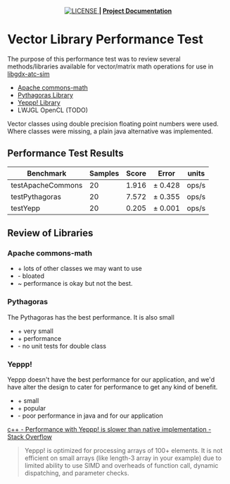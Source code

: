 <p align = "center">
    <a href="https://github.com/kellpossible/java-vector-math-performance-test/blob/master/LICENSE.txt">
         <img src="https://img.shields.io/badge/License-MIT-yellow.svg" alt="LICENSE">
    </a>
    <strong>| <a href="https://kellpossible.github.io/libgdx-atc-sim/VectorLibraryPerformanceTest/VectorLibraryPerformanceTest.html">Project Documentation</a></strong>
</p>


# Vector Library Performance Test
The purpose of this performance test was to review several methods/libraries
available for vector/matrix math operations for use in
[libgdx-atc-sim](https://github.com/kellpossible/libgdx-atc-sim)

+ [Apache commons-math](https://commons.apache.org/proper/commons-math/apidocs/org/apache/commons/math3/geometry/euclidean/threed/Vector3D.html)
+ [Pythagoras Library](https://github.com/samskivert/pythagoras)
+ [Yeppp! Library](http://www.yeppp.info/)
+ LWJGL OpenCL (TODO)

Vector classes using double precision floating point numbers were used. Where
classes were missing, a plain java alternative was implemented.

## Performance Test Results


|     Benchmark     | Samples | Score |  Error  | units |
|-------------------|---------|-------|---------|-------|
| testApacheCommons |      20 | 1.916 | ± 0.428 | ops/s |
| testPythagoras    |      20 | 7.572 | ± 0.355 | ops/s |
| testYepp          |      20 | 0.205 | ± 0.001 | ops/s |


## Review of Libraries
### Apache commons-math

+ \+ lots of other classes we may want to use
+ \- bloated
+ \~ performance is okay but not the best.

### Pythagoras
The Pythagoras has the best performance. It is also small

+ \+ very small
+ \+ performance
+ \- no unit tests for double class

### Yeppp!
Yeppp doesn't have the best performance for our application, and we'd have alter
the design to cater for performance to get any kind of benefit.

+ \+ small
+ \+ popular
+ \- poor performance in java and for our application


[c++ - Performance with Yeppp! is slower than native implementation - Stack Overflow](http://stackoverflow.com/questions/26504111/performance-with-yeppp-is-slower-than-native-implementation)
> Yeppp! is optimized for processing arrays of 100+ elements.
> It is not efficient on small arrays (like length-3 array in your example)
> due to limited ability to use SIMD and overheads of function call, dynamic
> dispatching, and parameter checks.
